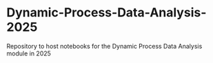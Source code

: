 # Dynamic-Process-Data-Analysis-2025
Repository to host notebooks for the Dynamic Process Data Analysis module in 2025
